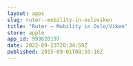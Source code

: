 ```yaml
---
layout: apps
slug: ruter--mobility-in-osloviken
title: "Ruter – Mobility in Oslo/Viken"
store: apple
app_id: 993620197
date: 2022-09-23T20:34:59Z
published: 2015-09-01T08:59:16Z
---
```

